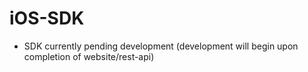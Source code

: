 # iOS-SDK
- SDK currently pending development (development will begin upon completion of website/rest-api)
